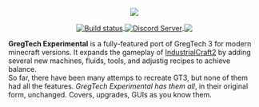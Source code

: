<p align="center">
  <img src="https://github.com/Su5eD/GregTech-Experimental/blob/readme/src/main/resources/GTE_Logo_medium.png" align="center"/> 
</p>
<p align="center">
  <a href="http://circleci.com/gh/Su5eD/GregTech-Experimental">
      <img src="https://github.com/Su5eD/GregTech-Experimental/workflows/Build Master/badge.svg"  alt="Build status" align="center" />
  </a>
  <a href="https://discord.gg/bRCvFy9">
    <img src="https://discord.com/api/guilds/728217881514606612/widget.png?style=shield" alt="Discord Server" align="center"/>
  </a>
  <img src="https://www.gnu.org/graphics/lgplv3-88x31.png" align="center"/>
</p>  

**GregTech Experimental** is a fully-featured port of GregTech 3 for modern minecraft versions. It expands the gameplay of [IndustrialCraft2](https://www.curseforge.com/minecraft/mc-mods/industrial-craft) by adding several new machines, fluids, tools, and adjustig recipes to achieve balance.  
So far, there have been many attemps to recreate GT3, but none of them had all the features. *GregTech Experimental has them all*, in their original form, unchanged. Covers, upgrades, GUIs as you know them.

